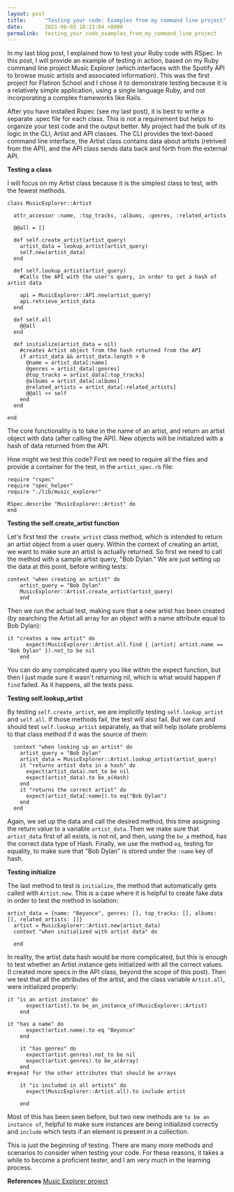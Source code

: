 ```yaml
---
layout: post
title:      "Testing your code: Examples from my command line project"
date:       2021-06-03 18:21:04 +0000
permalink:  testing_your_code_examples_from_my_command_line_project
---
```



In my last blog post, I explained how to test your Ruby code with RSpec. In this post, I will provide an example of testing in action, based on my Ruby command line project Music Explorer (which interfaces with the Spotify API to browse music artists and associated information). This was the first project for Flatiron School and I chose it to demonstrate testing because it is a relatively simple application, using a single language Ruby, and not incorporating a complex frameworks like Rails.

After you have installed Rspec (see my last post), it is best to write a separate .spec file for each class. This is not a requirement but helps to organize your test code and the output better. My project had the bulk of its logic in the CLI, Artist and API classes. The CLI provides the text-based command line interface, the Artist class contains data about artists (retrived from the API), and the API class sends data back and forth from the external API.

**Testing a class**

I will focus on my Artist class because it is the simplest class to test, with the fewest methods.

```
class MusicExplorer::Artist

  attr_accessor :name, :top_tracks, :albums, :genres, :related_artists

  @@all = []
  
  def self.create_artist(artist_query)
    artist_data = lookup_artist(artist_query)
    self.new(artist_data)
  end

  def self.lookup_artist(artist_query)
    #Calls the API with the user's query, in order to get a hash of artist data
    
    api = MusicExplorer::API.new(artist_query)
    api.retrieve_artist_data
  end

  def self.all
    @@all
  end

  def initialize(artist_data = nil)
    #creates Artist object from the hash returned from the API
    if artist_data && artist_data.length > 0
      @name = artist_data[:name]
      @genres = artist_data[:genres]
      @top_tracks = artist_data[:top_tracks]
      @albums = artist_data[:albums]
      @related_artists = artist_data[:related_artists]
      @@all << self
    end
  end

end
```
The core functionality is to take in the name of an artist, and return an artist object with data (after calling the API). New objects will be initialized with a hash of data returned from the API.

How might we test this code? First we need to require all the files and provide a container for the test, in the `artist_spec.rb` file:
```
require "rspec"
require "spec_helper"
require "./lib/music_explorer"

RSpec.describe "MusicExplorer::Artist" do
end
```


**Testing the self.create_artist function**

Let's first test the` create_artist` class method, which is intended to return an artist object from a user query. Within the context of creating an artist, we want to make sure an artist is actually returned. So first we need to call the method with a sample artist query, "Bob Dylan." We are just setting up the data at this point, before writing tests:
```
context "when creating an artist" do
    artist_query = "Bob Dylan"
    MusicExplorer::Artist.create_artist(artist_query)
	end
```
Then we run the actual test, making sure that a new artist has been created (by searching the Artist.all array for an object with a name attribute equal to Bob Dylan):

```
it "creates a new artist" do
      expect(MusicExplorer::Artist.all.find { |artist| artist.name == "Bob Dylan" }).not_to be nil
    end
```
You can do any complicated query you like within the expect function, but then I just made sure it wasn't returning nil, which is what would happen if `find` failed. As it happens, all the tests pass.

**Testing self.lookup_artist**

By testing `self.create_artist`, we are implicitly testing `self.lookup_artist` and `self.all`. If those methods fail, the test will also fail. But we can and should test `self.lookup_artist` separately, as that will help isolate problems to that class method if it was the source of them:

```
  context "when looking up an artist" do
    artist_query = "Bob Dylan"
    artist_data = MusicExplorer::Artist.lookup_artist(artist_query)
    it "returns artist data in a hash" do
      expect(artist_data).not_to be nil
      expect(artist_data).to be_a(Hash)
    end
    it "returns the correct artist" do
      expect(artist_data[:name]).to eq("Bob Dylan")
    end
  end
```

Again, we set up the data and call the desired method, this time assigning the return value to a variable `artist_data`. Then we make sure that `artist_data` first of all exists, is not nil, and then, using the `be_a` method, has the correct data type of Hash. Finally, we use the method `eq`, testing for equality, to make sure that "Bob Dylan" is stored under the `:name` key of hash.

**Testing initialize**

The last method to test is `initialize`, the method that automatically gets called with `Artist.new`. This is a case where it is helpful to  create fake data in order to test the method in isolation:
```
artist_data = {name: "Beyonce", genres: [], top_tracks: [], albums: [], related_artists: []}
  artist = MusicExplorer::Artist.new(artist_data)
  context "when initialized with artist data" do

  end
```
In reality, the artist data hash would be more complicated, but this is enough to test whether an Artist instance gets initialized with all the correct values. (I created more specs in the API class, beyond the scope of this post). Then we test that all the attributes of the artist, and the class variable `Artist.all`, were initialized properly:
```
it "is an artist instance" do
      expect(artist).to be_an_instance_of(MusicExplorer::Artist)
    end
		
it "has a name" do
      expect(artist.name).to eq "Beyonce"
    end

    it "has genres" do
      expect(artist.genres).not_to be nil
      expect(artist.genres).to be_a(Array)
    end
#repeat for the other attributes that should be arrays

    it "is included in all artists" do
      expect(MusicExplorer::Artist.all).to include artist
			
    end
```
Most of this has been seen before, but two new methods are `to be an instance of`, helpful to make sure instances are being initialized correctly and `include` which tests if an element is present in a collection.

This is just the beginning of testing. There are many more methods and scenarios to consider when testing your code. For these reasons, it takes a while to become a proficient tester, and I am very much in the learning process.


**References**
[Music Explorer project](https://github.com/wkdewey/Music_Explorer/)




